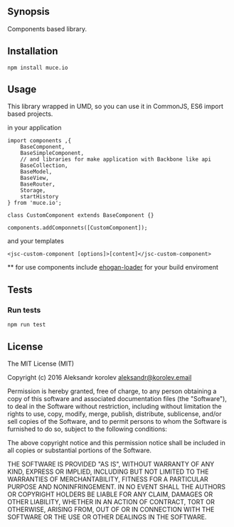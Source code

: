 ## Synopsis

Components based library.

## Installation
```
npm install muce.io
```

## Usage

This library wrapped in UMD, so you can use it in CommonJS, ES6 import based projects.

in your application

```
import components ,{
	BaseComponent,
	BaseSimpleComponent,
	// and libraries for make application with Backbone like api
    BaseCollection,
    BaseModel,
    BaseView,
    BaseRouter,
    Storage,
    startHistory 
} from 'muce.io';

class CustomComponent extends BaseComponent {}

components.addComponnets([CustomComponent]);
```
and your templates
```
<jsc-custom-component [options]>[content]</jsc-custom-component>
```

** for use components include [ehogan-loader](https://github.com/alexkorolev/ehogan-loader) for your build enviroment

## Tests

### Run tests
```
npm run test
```
## License

The MIT License (MIT)

Copyright (c) 2016 Aleksandr korolev <aleksandr@korolev.email>

Permission is hereby granted, free of charge, to any person obtaining a copy
of this software and associated documentation files (the "Software"), to deal
in the Software without restriction, including without limitation the rights
to use, copy, modify, merge, publish, distribute, sublicense, and/or sell
copies of the Software, and to permit persons to whom the Software is
furnished to do so, subject to the following conditions:

The above copyright notice and this permission notice shall be included in all
copies or substantial portions of the Software.

THE SOFTWARE IS PROVIDED "AS IS", WITHOUT WARRANTY OF ANY KIND, EXPRESS OR
IMPLIED, INCLUDING BUT NOT LIMITED TO THE WARRANTIES OF MERCHANTABILITY,
FITNESS FOR A PARTICULAR PURPOSE AND NONINFRINGEMENT. IN NO EVENT SHALL THE
AUTHORS OR COPYRIGHT HOLDERS BE LIABLE FOR ANY CLAIM, DAMAGES OR OTHER
LIABILITY, WHETHER IN AN ACTION OF CONTRACT, TORT OR OTHERWISE, ARISING FROM,
OUT OF OR IN CONNECTION WITH THE SOFTWARE OR THE USE OR OTHER DEALINGS IN THE
SOFTWARE.
